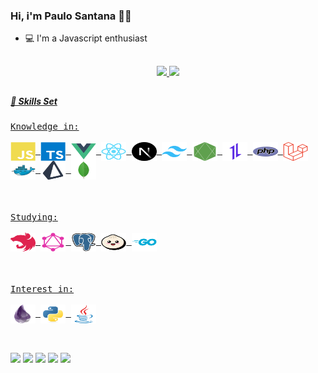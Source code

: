 ### Hi, i'm Paulo Santana 👋🏽

- 💻 I'm a Javascript enthusiast
   
##

<div align="center">
  <a href="https://github.com/paulosantana95">
  <img height="165em" src="https://github-readme-stats.vercel.app/api?username=paulosantana95&show_icons=true&theme=dark&include_all_commits=true&count_private=true"/>
  <img height="165em" src="https://github-readme-stats.vercel.app/api/top-langs/?username=paulosantana95&layout=compact&langs_count=7&theme=dark"/>
</div>

##

 ##### 🧠 Skills Set 
 
  <div style="display: inline_block;">
 <kbd align="left">
      <kbd>Knowledge in:</kbd>
      <br />
      <br />
      <img align="center" title="JavaScript" alt="JavaScript" height="30" width="40" src="https://raw.githubusercontent.com/devicons/devicon/master/icons/javascript/javascript-plain.svg">
      <img align="center" title="TypeScript" alt="TypeScript" height="30" width="40" src="https://raw.githubusercontent.com/devicons/devicon/master/icons/typescript/typescript-plain.svg"> 
      <img align="center" title="Vuejs" alt="Vuejs" height="30" width="40" src="https://raw.githubusercontent.com/devicons/devicon/master/icons/vuejs/vuejs-original.svg">
      <img align="center" title="React" alt="React" height="30" width="40" src="https://raw.githubusercontent.com/devicons/devicon/master/icons/react/react-original.svg">
      <img align="center" title="Nextjs" alt="Nextjs" height="30" width="40" src="https://raw.githubusercontent.com/devicons/devicon/master/icons/nextjs/nextjs-original.svg">
      <img align="center" title="Tailwind CSS" alt="Go" height="30" width="40" src="https://raw.githubusercontent.com/devicons/devicon/master/icons/tailwindcss/tailwindcss-original.svg">
      <img align="center" title="NodeJS" alt="NodeJS" height="30" width="40" src="https://raw.githubusercontent.com/devicons/devicon/master/icons/nodejs/nodejs-plain.svg">
      <img align="center" title="Axios" alt="Axios" height="30" width="40" src="https://raw.githubusercontent.com/devicons/devicon/master/icons//axios/axios-plain.svg" />
      <img align="center" title="PHP" alt="PHP" height="30" width="40" src="https://raw.githubusercontent.com/devicons/devicon/master/icons/php/php-original.svg">
      <img align="center" title="Laravel" alt="Laravel" height="30" width="40" src="https://raw.githubusercontent.com/devicons/devicon/master/icons/laravel/laravel-original.svg">
      <img align="center" title="Docker" alt="Docker" height="30" width="40" src="https://raw.githubusercontent.com/devicons/devicon/master/icons/docker/docker-original.svg">
      <img align="center" title="Prisma" alt="Prisma" height="30" width="40" src="https://raw.githubusercontent.com/devicons/devicon/master/icons/prisma/prisma-original.svg">
      <img align="center" title="Mongodb" alt="Mongodb" height="30" width="40" src="https://raw.githubusercontent.com/devicons/devicon/master/icons/mongodb/mongodb-original.svg">
      
<br />
<br /> 
</kbd>
<br /> 
<br /> 
<kbd align="left">
<kbd>Studying:</kbd>
 <br />
 <br /> 
  <img align="center" title="Nestjs" alt="Nest" height="30" width="40" src="https://raw.githubusercontent.com/devicons/devicon/master/icons/nestjs/nestjs-original.svg">
  <img align="center" title="GraphQL" alt="Nest" height="30" width="40" src="https://raw.githubusercontent.com/devicons/devicon/master/icons/graphql/graphql-plain.svg" />
  <img align="center" title="postgres" alt="mongodb" height="30" width="40" src="https://raw.githubusercontent.com/devicons/devicon/master/icons/postgresql/postgresql-original.svg">
  <img align="center" title="AWS" alt="bun" height="30" width="40" src="https://raw.githubusercontent.com/devicons/devicon/master/icons/bun/bun-original.svg">
  <img align="center" title="Go" alt="Go" height="30" width="40" src="https://raw.githubusercontent.com/devicons/devicon/master/icons/go/go-original-wordmark.svg">
   
 <br />
 <br />
</kbd> 
<br /> 
<br /> 
<kbd align="left">
<kbd>Interest in:</kbd> 
     <br />
     <br />
   <img align="center" title="React Native" alt="Go" height="30" width="40" src="https://raw.githubusercontent.com/devicons/devicon/master/icons/elixir/elixir-original.svg">
   <img align="center" title="Python" alt="Go" height="30" width="40" src="https://raw.githubusercontent.com/devicons/devicon/master/icons/python/python-original.svg">
   <img align="center" title="Java" alt="Go" height="30" width="40" src="https://raw.githubusercontent.com/devicons/devicon/master/icons/java/java-original.svg">
      
 <br />
 <br />
 </kbd>
    
 </div>
 
 ##
<div> 
   <a href="https://www.linkedin.com/in/paulosantana95/" target="_blank"><img src="https://img.shields.io/badge/-LinkedIn-%230077B5?style=for-the-badge&logo=linkedin&logoColor=white" target="_blank"></a> 
  <a href="https://instagram.com/paulosantana.sa" target="_blank"><img src="https://img.shields.io/badge/-Instagram-%23E4405F?style=for-the-badge&logo=instagram&logoColor=white" target="_blank"></a>
  <a href = "mailto:paulosantana.sa@gmail.com"><img src="https://img.shields.io/badge/-Gmail-%23333?style=for-the-badge&logo=gmail&logoColor=white" target="_blank"></a>
  <a href="https://www.twitch.tv/drake1_tv" target="_blank"><img src="https://img.shields.io/badge/Twitch-9146FF?style=for-the-badge&logo=twitch&logoColor=white" target="_blank"></a>
  <a href="https://discord.gg/cMANT6Bd3j" target="_blank"><img src="https://img.shields.io/badge/Discord-7289DA?style=for-the-badge&logo=discord&logoColor=white" target="_blank"></a> 
  

